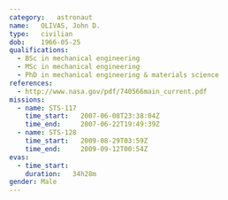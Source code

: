 ```yaml
---
category:	astronaut
name:	OLIVAS, John D.
type:	civilian
dob:	1966-05-25
qualifications:
  - BSc in mechanical engineering
  - MSc in mechanical engineering
  - PhD in mechanical engineering & materials science
references:
  - http://www.nasa.gov/pdf/740566main_current.pdf
missions:
  - name: STS-117
    time_start:   2007-06-08T23:38:04Z
    time_end:     2007-06-22T19:49:39Z
  - name: STS-128
    time_start:   2009-08-29T03:59Z
    time_end:     2009-09-12T00:54Z
evas:
  - time_start: 
    duration:   34h28m
gender:	Male
---
```

